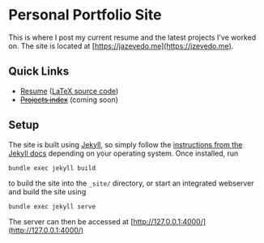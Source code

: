 # Personal Portfolio Site

This is where I post my current resume and the latest projects I've worked on. The site is located at [https://jazevedo.me](https://jzevedo.me). 

## Quick Links

- [Resume](https://jazevedo.me/resume) ([LaTeX source code](https://jazevedo.me/resume/source))
- [~~Projects index~~](https://jazevedo.me/projects) (coming soon)

## Setup

The site is built using [Jekyll](https://jekyllrb.com/), so simply follow the [instructions from the Jekyll docs](https://jekyllrb.com/docs/installation/) depending on your operating system. Once installed, run

```
bundle exec jekyll build
```

to build the site into the `_site/` directory, or start an integrated webserver and build the site using

```
bundle exec jekyll serve
```

The server can then be accessed at [http://127.0.0.1:4000/](http://127.0.0.1:4000/)
